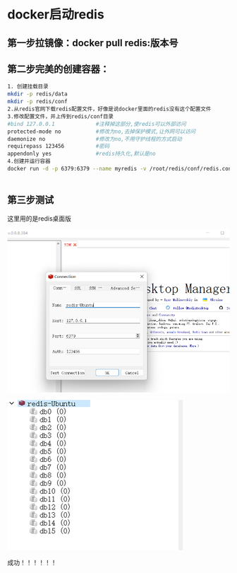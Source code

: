 # docker启动redis

## 第一步拉镜像：docker pull redis:版本号

## 第二步完美的创建容器：

```bash
1. 创建挂载目录
mkdir -p redis/data 
mkdir -p redis/conf
2.从redis官网下载redis配置文件，好像是说docker里面的redis没有这个配置文件
3.修改配置文件，并上传到redis/conf目录
#bind 127.0.0.1             #注释掉这部分,使redis可以外部访问
protected-mode no           #修改为no,去掉保护模式,让外网可以访问
daemonize no                #修改为no,不用守护线程的方式启动
requirepass 123456          #密码
appendonly yes              #redis持久化,默认是no
4.创建并运行容器
docker run -d -p 6379:6379 --name myredis -v /root/redis/conf/redis.conf:/etc/redis/redis.conf -v /root/redis/data:/data redis:7.0 redis-server /etc/redis/redis.conf --appendonly yes
                        
```

## 第三步测试

这里用的是redis桌面版

![image-20230706105929291](../img/image-20230706105929291.png)

![image-2001](../img/image-20230706110005970.png)

成功！！！！！！
